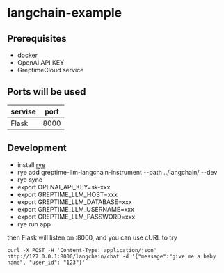 # langchain-example

## Prerequisites

- docker
- OpenAI API KEY
- GreptimeCloud service

## Ports will be used

| servise        | port      |
|----------------|-----------|
| Flask          | 8000      |


## Development

- install [rye](https://rye-up.com/guide/installation/)
- rye add greptime-llm-langchain-instrument --path ../langchain/ --dev
- rye sync
- export OPENAI_API_KEY=sk-xxx
- export GREPTIME_LLM_HOST=xxx
- export GREPTIME_LLM_DATABASE=xxx
- export GREPTIME_LLM_USERNAME=xxx
- export GREPTIME_LLM_PASSWORD=xxx
- rye run app

then Flask will listen on :8000, and you can use cURL to try

```
curl -X POST -H 'Content-Type: application/json' http://127.0.0.1:8000/langchain/chat -d '{"message":"give me a baby name", "user_id": "123"}'
```

